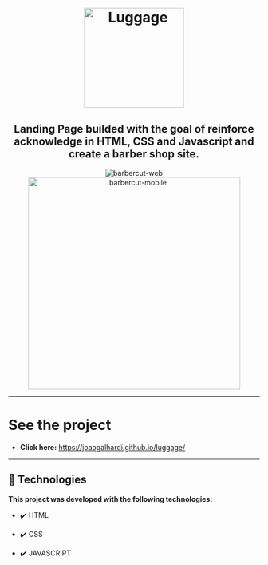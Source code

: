 <h1 align="center">
<br>
  <img src="./img/luggage-icon.svg" alt="Luggage" width="200">
<br>
</h1>

<h2 align="center"><strong>Landing Page builded with the goal of reinforce acknowledge in HTML, CSS and Javascript and create a barber shop site.</strong></h2>

<div align="center" >
  <img src="./img/gif/barbercut-web.gif" alt="barbercut-web">
  <img src="./img/gif/barbercut-mobile.gif" alt="barbercut-mobile" height="425">
</div>

---

# See the project

- <strong>Click here:</strong> https://joaogalhardi.github.io/luggage/


---


## 🚀 Technologies

<strong>This project was developed with the following technologies: </strong>

- ✔️ HTML

- ✔️ CSS

- ✔️ JAVASCRIPT
